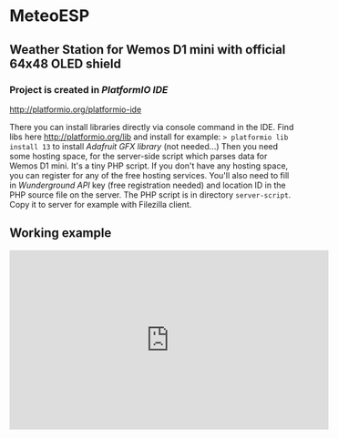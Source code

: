 # MeteoESP
## Weather Station for Wemos D1 mini with official 64x48 OLED shield

### Project is created in _PlatformIO IDE_
http://platformio.org/platformio-ide

There you can install libraries directly via console command in the IDE.
Find libs here http://platformio.org/lib and install for example: `> platformio lib install 13` to install _Adafruit GFX library_ (not needed...) Then you need some hosting space, for the server-side script which parses data for Wemos D1 mini. It's a tiny PHP script. If you don't have any hosting space, you can register for any of the free hosting services. You'll also need to fill in _Wunderground API_ key (free registration needed) and location ID in the PHP source file on the server. The PHP script is in directory `server-script`. Copy it to server for example with Filezilla client.

## Working example
<iframe width="560" height="315" src="https://www.youtube.com/embed/ubzbj7ghyDk" frameborder="0" allowfullscreen></iframe>
